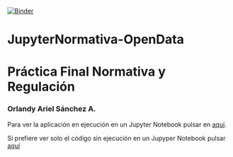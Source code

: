 [![Binder](http://mybinder.org/badge.svg)](http://mybinder.org/repo/alu0100773408/jupyternormativa-opendata)
# JupyterNormativa-OpenData
# Práctica Final Normativa y Regulación
### Orlandy Ariel Sánchez A.
Para ver la aplicación en ejecución en un Jupyter Notebook pulsar en [aquí](http://mybinder.org/repo/alu0100773408/jupyternormativa-opendata).

Si prefiere ver solo el código sin ejecución en un Jupyper Notebook pulsar [aquí](https://github.com/alu0100773408/JupyterNormativa-OpenData/blob/master/NyR_Practica.ipynb)
